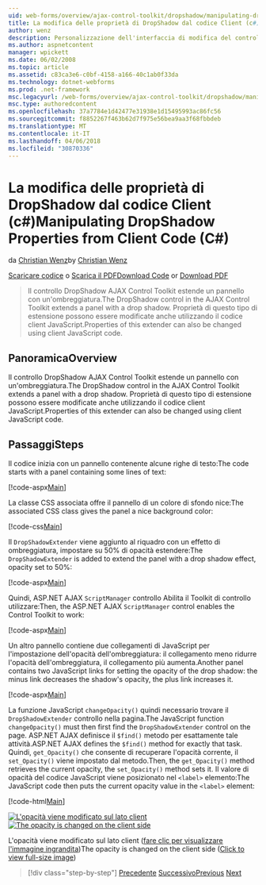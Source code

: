 ```yaml
---
uid: web-forms/overview/ajax-control-toolkit/dropshadow/manipulating-dropshadow-properties-from-client-code-cs
title: La modifica delle proprietà di DropShadow dal codice Client (c#) | Documenti Microsoft
author: wenz
description: Personalizzazione dell'interfaccia di modifica del controllo DataList
ms.author: aspnetcontent
manager: wpickett
ms.date: 06/02/2008
ms.topic: article
ms.assetid: c83ca3e6-c0bf-4158-a166-40c1ab0f33da
ms.technology: dotnet-webforms
ms.prod: .net-framework
msc.legacyurl: /web-forms/overview/ajax-control-toolkit/dropshadow/manipulating-dropshadow-properties-from-client-code-cs
msc.type: authoredcontent
ms.openlocfilehash: 37a7784e1d42477e31938e1d15495993ac86fc56
ms.sourcegitcommit: f8852267f463b62d7f975e56bea9aa3f68fbbdeb
ms.translationtype: MT
ms.contentlocale: it-IT
ms.lasthandoff: 04/06/2018
ms.locfileid: "30870336"
---
```

<a name="manipulating-dropshadow-properties-from-client-code-c"></a><span data-ttu-id="213c6-103">La modifica delle proprietà di DropShadow dal codice Client (c#)</span><span class="sxs-lookup"><span data-stu-id="213c6-103">Manipulating DropShadow Properties from Client Code (C#)</span></span>
====================
<span data-ttu-id="213c6-104">da [Christian Wenz](https://github.com/wenz)</span><span class="sxs-lookup"><span data-stu-id="213c6-104">by [Christian Wenz](https://github.com/wenz)</span></span>

<span data-ttu-id="213c6-105">[Scaricare codice](http://download.microsoft.com/download/5/1/6/51652a81-500b-4f6b-88d3-617103e7941e/DropShadow2.cs.zip) o [Scarica il PDF](http://download.microsoft.com/download/b/6/a/b6ae89ee-df69-4c87-9bfb-ad1eb2b23373/dropshadow2CS.pdf)</span><span class="sxs-lookup"><span data-stu-id="213c6-105">[Download Code](http://download.microsoft.com/download/5/1/6/51652a81-500b-4f6b-88d3-617103e7941e/DropShadow2.cs.zip) or [Download PDF](http://download.microsoft.com/download/b/6/a/b6ae89ee-df69-4c87-9bfb-ad1eb2b23373/dropshadow2CS.pdf)</span></span>

> <span data-ttu-id="213c6-106">Il controllo DropShadow AJAX Control Toolkit estende un pannello con un'ombreggiatura.</span><span class="sxs-lookup"><span data-stu-id="213c6-106">The DropShadow control in the AJAX Control Toolkit extends a panel with a drop shadow.</span></span> <span data-ttu-id="213c6-107">Proprietà di questo tipo di estensione possono essere modificate anche utilizzando il codice client JavaScript.</span><span class="sxs-lookup"><span data-stu-id="213c6-107">Properties of this extender can also be changed using client JavaScript code.</span></span>


## <a name="overview"></a><span data-ttu-id="213c6-108">Panoramica</span><span class="sxs-lookup"><span data-stu-id="213c6-108">Overview</span></span>

<span data-ttu-id="213c6-109">Il controllo DropShadow AJAX Control Toolkit estende un pannello con un'ombreggiatura.</span><span class="sxs-lookup"><span data-stu-id="213c6-109">The DropShadow control in the AJAX Control Toolkit extends a panel with a drop shadow.</span></span> <span data-ttu-id="213c6-110">Proprietà di questo tipo di estensione possono essere modificate anche utilizzando il codice client JavaScript.</span><span class="sxs-lookup"><span data-stu-id="213c6-110">Properties of this extender can also be changed using client JavaScript code.</span></span>

## <a name="steps"></a><span data-ttu-id="213c6-111">Passaggi</span><span class="sxs-lookup"><span data-stu-id="213c6-111">Steps</span></span>

<span data-ttu-id="213c6-112">Il codice inizia con un pannello contenente alcune righe di testo:</span><span class="sxs-lookup"><span data-stu-id="213c6-112">The code starts with a panel containing some lines of text:</span></span>

[!code-aspx[Main](manipulating-dropshadow-properties-from-client-code-cs/samples/sample1.aspx)]

<span data-ttu-id="213c6-113">La classe CSS associata offre il pannello di un colore di sfondo nice:</span><span class="sxs-lookup"><span data-stu-id="213c6-113">The associated CSS class gives the panel a nice background color:</span></span>

[!code-css[Main](manipulating-dropshadow-properties-from-client-code-cs/samples/sample2.css)]

<span data-ttu-id="213c6-114">Il `DropShadowExtender` viene aggiunto al riquadro con un effetto di ombreggiatura, impostare su 50% di opacità estendere:</span><span class="sxs-lookup"><span data-stu-id="213c6-114">The `DropShadowExtender` is added to extend the panel with a drop shadow effect, opacity set to 50%:</span></span>

[!code-aspx[Main](manipulating-dropshadow-properties-from-client-code-cs/samples/sample3.aspx)]

<span data-ttu-id="213c6-115">Quindi, ASP.NET AJAX `ScriptManager` controllo Abilita il Toolkit di controllo utilizzare:</span><span class="sxs-lookup"><span data-stu-id="213c6-115">Then, the ASP.NET AJAX `ScriptManager` control enables the Control Toolkit to work:</span></span>

[!code-aspx[Main](manipulating-dropshadow-properties-from-client-code-cs/samples/sample4.aspx)]

<span data-ttu-id="213c6-116">Un altro pannello contiene due collegamenti di JavaScript per l'impostazione dell'opacità dell'ombreggiatura: il collegamento meno ridurre l'opacità dell'ombreggiatura, il collegamento più aumenta.</span><span class="sxs-lookup"><span data-stu-id="213c6-116">Another panel contains two JavaScript links for setting the opacity of the drop shadow: the minus link decreases the shadow's opacity, the plus link increases it.</span></span>

[!code-aspx[Main](manipulating-dropshadow-properties-from-client-code-cs/samples/sample5.aspx)]

<span data-ttu-id="213c6-117">La funzione JavaScript `changeOpacity()` quindi necessario trovare il `DropShadowExtender` controllo nella pagina.</span><span class="sxs-lookup"><span data-stu-id="213c6-117">The JavaScript function `changeOpacity()` must then first find the `DropShadowExtender` control on the page.</span></span> <span data-ttu-id="213c6-118">ASP.NET AJAX definisce il `$find()` metodo per esattamente tale attività.</span><span class="sxs-lookup"><span data-stu-id="213c6-118">ASP.NET AJAX defines the `$find()` method for exactly that task.</span></span> <span data-ttu-id="213c6-119">Quindi, `get_Opacity()` che consente di recuperare l'opacità corrente, il `set_Opacity()` viene impostato dal metodo.</span><span class="sxs-lookup"><span data-stu-id="213c6-119">Then, the `get_Opacity()` method retrieves the current opacity, the `set_Opacity()` method sets it.</span></span> <span data-ttu-id="213c6-120">Il valore di opacità del codice JavaScript viene posizionato nel `<label>` elemento:</span><span class="sxs-lookup"><span data-stu-id="213c6-120">The JavaScript code then puts the current opacity value in the `<label>` element:</span></span>

[!code-html[Main](manipulating-dropshadow-properties-from-client-code-cs/samples/sample6.html)]


<span data-ttu-id="213c6-121">[![L'opacità viene modificato sul lato client](manipulating-dropshadow-properties-from-client-code-cs/_static/image2.png)](manipulating-dropshadow-properties-from-client-code-cs/_static/image1.png)</span><span class="sxs-lookup"><span data-stu-id="213c6-121">[![The opacity is changed on the client side](manipulating-dropshadow-properties-from-client-code-cs/_static/image2.png)](manipulating-dropshadow-properties-from-client-code-cs/_static/image1.png)</span></span>

<span data-ttu-id="213c6-122">L'opacità viene modificato sul lato client ([fare clic per visualizzare l'immagine ingrandita](manipulating-dropshadow-properties-from-client-code-cs/_static/image3.png))</span><span class="sxs-lookup"><span data-stu-id="213c6-122">The opacity is changed on the client side ([Click to view full-size image](manipulating-dropshadow-properties-from-client-code-cs/_static/image3.png))</span></span>

> [!div class="step-by-step"]
> <span data-ttu-id="213c6-123">[Precedente](adjusting-the-z-index-of-a-dropshadow-cs.md)
> [Successivo](adjusting-the-z-index-of-a-dropshadow-vb.md)</span><span class="sxs-lookup"><span data-stu-id="213c6-123">[Previous](adjusting-the-z-index-of-a-dropshadow-cs.md)
[Next](adjusting-the-z-index-of-a-dropshadow-vb.md)</span></span>
